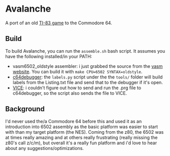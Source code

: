 # Avalanche

A port of an old
[TI-83 game](https://www.ticalc.org/archives/files/fileinfo/24/2417.html)
to the Commodore 64.

## Build

To build Avalanche, you can run the `assemble.sh` bash script. It assumes you
have the following installed/in your PATH:
- vasm6502_oldstyle assembler: i just grabbed the source from the
[vasm website](http://sun.hasenbraten.de/vasm/). You can build it with
`make CPU=6502 SYNTAX=oldstyle`.
- [c64debugger](https://sourceforge.net/projects/c64-debugger/): the `labels.py`
script under the the `tools/` folder will build labels from the Listing.txt file
and send that to the debugger if it's open.
- [VICE](https://vice-emu.sourceforge.io/): i couldn't figure out how to send
and run the .prg file to c64debugger, so the script also sends the file to VICE.

## Background

I'd never used the/a Commodore 64 before this and used it as an introduction
into 6502 assembly as the basic platform was easier to start with than my target
platform (the NES). Coming from the z80, the 6502 was at times really amazing
and at others really frustrating (really missing the z80's call z/c/m), but
overall it's a really fun platform and i'd love to hear about any
suggestions/optimizations.
